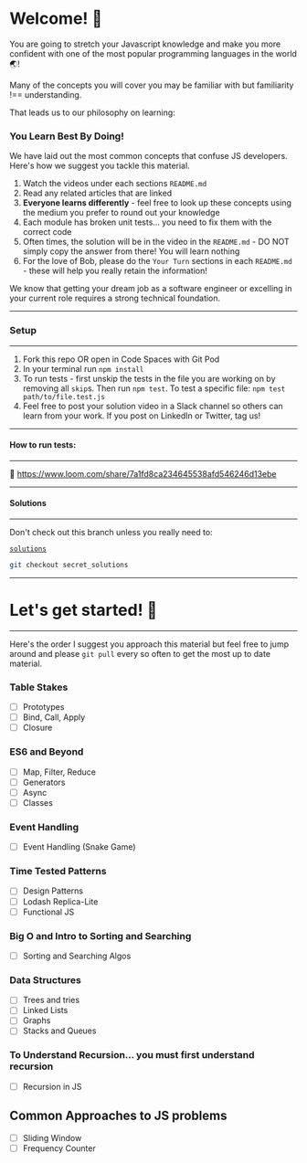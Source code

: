 # Welcome! 👋

You are going to stretch your Javascript knowledge and make you more confident with one of the most popular programming languages in the world 🌏!

Many of the concepts you will cover you may be familiar with but familiarity !== understanding.

That leads us to our philosophy on learning:

### You Learn Best By Doing!

We have laid out the most common concepts that confuse JS developers. Here's how we suggest you tackle this material.

1. Watch the videos under each sections `README.md`
2. Read any related articles that are linked
3. <strong>Everyone learns differently</strong> - feel free to look up these concepts using the medium you prefer to round out your knowledge
4. Each module has broken unit tests... you need to fix them with the correct code
5. Often times, the solution will be in the video in the `README.md` - DO NOT simply copy the answer from there! You will learn nothing
6. For the love of Bob, please do the `Your Turn` sections in each `README.md` - these will help you really retain the information!

We know that getting your dream job as a software engineer or excelling in your current role requires a strong technical foundation.

---

### Setup

---

1. Fork this repo OR open in Code Spaces with Git Pod
2. In your terminal run `npm install`
3. To run tests - first unskip the tests in the file you are working on by removing all `skip`s. Then run `npm test`. To test a specific file: `npm test path/to/file.test.js`
4. Feel free to post your solution video in a Slack channel so others can learn from your work. If you post on LinkedIn or Twitter, tag us!

---

#### How to run tests:

---

🎥 https://www.loom.com/share/7a1fd8ca234645538afd546246d13ebe

---

#### Solutions

---

Don't check out this branch unless you really need to:

[`solutions`](https://github.com/CodeCoachJS/main_course/tree/secret_solutions)

```bash
git checkout secret_solutions
```

---

# Let's get started! 🚀

---

Here's the order I suggest you approach this material but feel free to jump around and please `git pull` every so often to get the most up to date material.

### Table Stakes

-   [ ] Prototypes
-   [ ] Bind, Call, Apply
-   [ ] Closure

### ES6 and Beyond

-   [ ] Map, Filter, Reduce
-   [ ] Generators
-   [ ] Async
-   [ ] Classes

### Event Handling

-   [ ] Event Handling (Snake Game)

### Time Tested Patterns

-   [ ] Design Patterns
-   [ ] Lodash Replica-Lite
-   [ ] Functional JS

### Big O and Intro to Sorting and Searching

-   [ ] Sorting and Searching Algos

### Data Structures

-   [ ] Trees and tries
-   [ ] Linked Lists
-   [ ] Graphs
-   [ ] Stacks and Queues

### To Understand Recursion... you must first understand recursion

-   [ ] Recursion in JS

## Common Approaches to JS problems

-   [ ] Sliding Window
-   [ ] Frequency Counter
